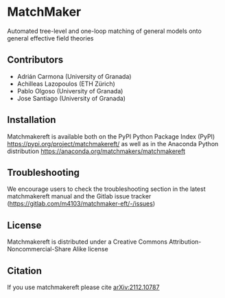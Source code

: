 # MatchMaker

Automated tree-level and one-loop matching of general models onto general effective field theories

## Contributors

- Adrián Carmona (University of Granada)
- Achilleas Lazopoulos (ETH Zürich)
- Pablo Olgoso (University of Granada)
- Jose Santiago (University of Granada)

## Installation

Matchmakereft is available both on the PyPI Python Package Index (PyPI) https://pypi.org/project/matchmakereft/ as well as in the Anaconda Python distribution https://anaconda.org/matchmakers/matchmakereft

## Troubleshooting

We encourage users to check the troubleshooting section in the latest matchmakereft manual and the Gitlab issue tracker (https://gitlab.com/m4103/matchmaker-eft/-/issues)

## License

Matchmakereft is distributed under a Creative Commons Attribution-Noncommercial-Share Alike license

## Citation

If you use matchmakereft please cite [arXiv:2112.10787](https://arxiv.org/abs/2112.10787)

